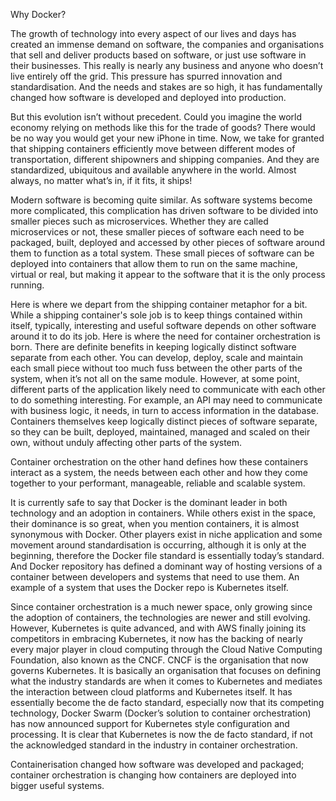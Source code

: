 Why Docker?

The growth of technology into every aspect of our lives and days has created an immense demand on software, the companies and organisations that sell and deliver products based on software, or just use software in their businesses. This really is nearly any business and anyone who doesn’t live entirely off the grid. This pressure has spurred innovation and standardisation. And the needs and stakes are so high, it has fundamentally changed how software is developed and deployed into production.

But this evolution isn’t without precedent. Could you imagine the world economy relying on methods like this for the trade of goods? There would be no way you would get your new iPhone in time. Now, we take for granted that shipping containers efficiently move between different modes of transportation, different shipowners and shipping companies. And they are standardized, ubiquitous and available anywhere in the world. Almost always, no matter what’s in, if it fits, it ships!

Modern software is becoming quite similar. As software systems become more complicated, this complication has driven software to be divided into smaller pieces such as microservices. Whether they are called microservices or not, these smaller pieces of software each need to be packaged, built, deployed and accessed by other pieces of software around them to function as a total system. These small pieces of software can be deployed into containers that allow them to run on the same machine, virtual or real, but making it appear to the software that it is the only process running.

Here is where we depart from the shipping container metaphor for a bit. While a shipping container's sole job is to keep things contained within itself, typically, interesting and useful software depends on other software around it to do its job. Here is where the need for container orchestration is born. There are definite benefits in keeping logically distinct software separate from each other. You can develop, deploy, scale and maintain each small piece without too much fuss between the other parts of the system, when it’s not all on the same module. However, at some point, different parts of the application likely need to communicate with each other to do something interesting. For example, an API may need to communicate with business logic, it needs, in turn to access information in the database. Containers themselves keep logically distinct pieces of software separate, so they can be built, deployed, maintained, managed and scaled on their own, without unduly affecting other parts of the system.

Container orchestration on the other hand defines how these containers interact as a system, the needs between each other and how they come together to your performant, manageable, reliable and scalable system.

It is currently safe to say that Docker is the dominant leader in both technology and an adoption in containers. While others exist in the space, their dominance is so great, when you mention containers, it is almost synonymous with Docker. Other players exist in niche application and some movement around standardisation is occurring, although it is only at the beginning, therefore the Docker file standard is essentially today’s standard. And Docker repository has defined a dominant way of hosting versions of a container between developers and systems that need to use them. An example of a system that uses the Docker repo is Kubernetes itself.

Since container orchestration is a much newer space, only growing since the adoption of containers, the technologies are newer and still evolving. However, Kubernetes is quite advanced, and with AWS finally joining its competitors in embracing Kubernetes, it now has the backing of nearly every major player in cloud computing through the Cloud Native Computing Foundation, also known as the CNCF. CNCF is the organisation that now governs Kubernetes. It is basically an organisation that focuses on defining what the industry standards are when it comes to Kubernetes and mediates the interaction between cloud platforms and Kubernetes itself. It has essentially become the de facto standard, especially now that its competing technology, Docker Swarm (Docker’s solution to container orchestration) has now announced support for Kubernetes style configuration and processing. It is clear that Kubernetes is now the de facto standard, if not the acknowledged standard in the industry in container orchestration.

Containerisation changed how software was developed and packaged; container orchestration is changing how containers are deployed into bigger useful systems.
